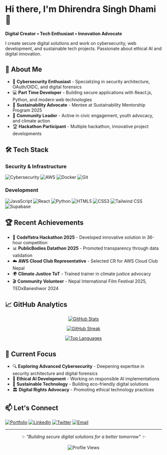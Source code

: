 # Hi there, I'm Dhirendra Singh Dhami 👋

**Digital Creator • Tech Enthusiast • Innovation Advocate**

I create secure digital solutions and work on cybersecurity, web development, and sustainable tech projects. Passionate about ethical AI and digital innovation.

## 🚀 About Me

- 🔐 **Cybersecurity Enthusiast** - Specializing in security architecture, OAuth/OIDC, and digital forensics
- 💻 **Part Time Developer** - Building secure applications with React.js, Python, and modern web technologies  
- 🌱 **Sustainability Advocate** - Mentee at Sustainability Mentorship Program 2025
- 🎯 **Community Leader** - Active in civic engagement, youth advocacy, and climate action
- 🏆 **Hackathon Participant** - Multiple hackathon, innovative project developments

## 🛠️ Tech Stack

### Security & Infrastructure
![Cybersecurity](https://img.shields.io/badge/-Cybersecurity-FF6B35?style=flat-square&logo=security&logoColor=white)
![AWS](https://img.shields.io/badge/-AWS-232F3E?style=flat-square&logo=amazon-aws&logoColor=white)
![Docker](https://img.shields.io/badge/-Docker-2496ED?style=flat-square&logo=docker&logoColor=white)
![Git](https://img.shields.io/badge/-Git-F05032?style=flat-square&logo=git&logoColor=white)

### Development
![JavaScript](https://img.shields.io/badge/-JavaScript-F7DF1E?style=flat-square&logo=javascript&logoColor=black)
![React](https://img.shields.io/badge/-React-61DAFB?style=flat-square&logo=react&logoColor=black)
![Python](https://img.shields.io/badge/-Python-3776AB?style=flat-square&logo=python&logoColor=white)
![HTML5](https://img.shields.io/badge/-HTML5-E34F26?style=flat-square&logo=html5&logoColor=white)
![CSS3](https://img.shields.io/badge/-CSS3-1572B6?style=flat-square&logo=css3&logoColor=white)
![Tailwind CSS](https://img.shields.io/badge/-Tailwind_CSS-38B2AC?style=flat-square&logo=tailwind-css&logoColor=white)
![Supabase](https://img.shields.io/badge/-Supabase-3ECF8E?style=flat-square&logo=supabase&logoColor=white)

## 🏆 Recent Achievements

- 🥇 **CodeYatra Hackathon 2025** - Developed innovative solution in 36-hour competition
- 📊 **PublicBodies Datathon 2025** - Promoted transparency through data validation
- ☁️ **AWS Cloud Club Representative** - Selected CR for AWS Cloud Club Nepal
- 🌍 **Climate Justice ToT** - Trained trainer in climate justice advocacy
- 🎬 **Community Volunteer** - Nepal International Film Festival 2025, TEDxBaneshwor 2024

## 📈 GitHub Analytics

<div align="center">
  
[![GitHub Stats](https://github-readme-stats.vercel.app/api?username=dhirendraxd&theme=react&hide_border=true&include_all_commits=true&count_private=true&show_icons=true)](https://github.com/dhirendraxd)

[![GitHub Streak](https://github-readme-streak-stats.herokuapp.com/?user=dhirendraxd&theme=react&hide_border=true)](https://github.com/dhirendraxd)

[![Top Languages](https://github-readme-stats.vercel.app/api/top-langs/?username=dhirendraxd&theme=react&hide_border=true&include_all_commits=true&count_private=true&layout=compact)](https://github.com/dhirendraxd)

</div>

## 🎯 Current Focus

- 🔍 **Exploring Advanced Cybersecurity** - Deepening expertise in security architecture and digital forensics
- 🤖 **Ethical AI Development** - Working on responsible AI implementations
- 🌿 **Sustainable Technology** - Building eco-friendly digital solutions
- 🏛️ **Digital Rights Advocacy** - Promoting ethical technology practices

## 📫 Let's Connect

[![Portfolio](https://img.shields.io/badge/-Portfolio-000000?style=for-the-badge&logo=notion&logoColor=white)](https://www.dhirendrasinghdhami.com.np/)
[![LinkedIn](https://img.shields.io/badge/-LinkedIn-0077B5?style=for-the-badge&logo=linkedin&logoColor=white)](https://linkedin.com/in/dhirendrasinghdhami)
[![Twitter](https://img.shields.io/badge/-Twitter-1DA1F2?style=for-the-badge&logo=twitter&logoColor=white)](https://twitter.com/dhirendraxd)
[![Email](https://img.shields.io/badge/-Email-D14836?style=for-the-badge&logo=gmail&logoColor=white)](mailto:dhirendra09@gmail.com)

---

<div align="center">
  <i>✨ "Building secure digital solutions for a better tomorrow" ✨</i>
  <br><br>
  <img src="https://komarev.com/ghpvc/?username=dhirendraxd&style=flat-square&color=blue" alt="Profile Views">
</div>
